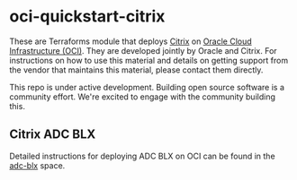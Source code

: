 # oci-quickstart-citrix

These are Terraforms module that deploys [Citrix](https://www.citrix.com/) on [Oracle Cloud Infrastructure (OCI)](https://cloud.oracle.com/en_US/cloud-infrastructure).  They are developed jointly by Oracle and Citrix. For instructions on how to use this material and details on getting support from the vendor that maintains this material, please contact them directly.

This repo is under active development.  Building open source software is a community effort.  We're excited to engage with the community building this.

## Citrix ADC BLX

Detailed instructions for deploying ADC BLX on OCI can be found in the [adc-blx](./adc-blx/README.md) space.
